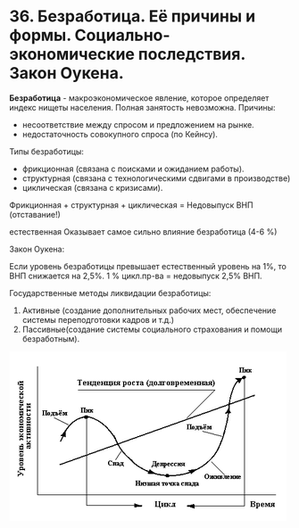 # 36. Безработица. Её причины и формы. Социально-экономические последствия. Закон Оукена.

**Безработица** -  макроэкономическое явление, которое определяет индекс нищеты населения. Полная занятость невозможна.
Причины:

* несоответствие между спросом и предложением на рынке.
* недостаточность совокупного спроса (по Кейнсу).

Типы безработицы:

* фрикционная (связана с поисками и ожиданием работы).
* структурная (связана с технологическими сдвигами в производстве)
* циклическая (связана с кризисами).

Фрикционная + структурная + циклическая = Недовыпуск ВНП (отставание!)

естественная           Оказывает самое сильно влияние
безработица
(4-6 %)

Закон Оукена:

Если уровень безработицы превышает естественный уровень на 1%, то ВНП снижается на 2,5%.
1 % цикл.пр-ва = недовыпуск 2,5% ВНП.

Государственные методы ликвидации безработицы:

1. Активные (создание дополнительных рабочих мест, обеспечение системы переподготовки кадров  и т.д.)
2. Пассивные(создание системы социального страхования и помощи безработным).

![](5.png)